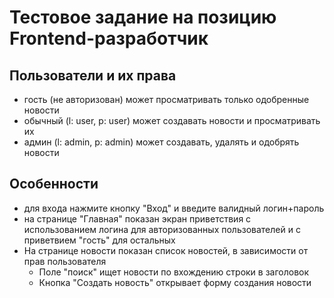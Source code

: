 # Тестовое задание на позицию Frontend-разработчик

## Пользователи и их права

  - гость (не авторизован) может просматривать только одобренные новости
  - обычный (l: user, p: user) может создавать новости и просматривать их
  - админ (l: admin, p: admin) может создавать, удалять и одобрять новости

## Особенности
  - для входа нажмите кнопку "Вход" и введите валидный логин+пароль
  - на странице "Главная" показан экран приветствия с использованием логина для авторизованных пользователей
    и с приветвием "гость" для остальных
  - На странице новости показан список новостей, в зависимости от прав пользователя 
    - Поле "поиск" ищет новости по вхождению строки в заголовок
    - Кнопка "Создать новость" открывает форму создания новости
    
